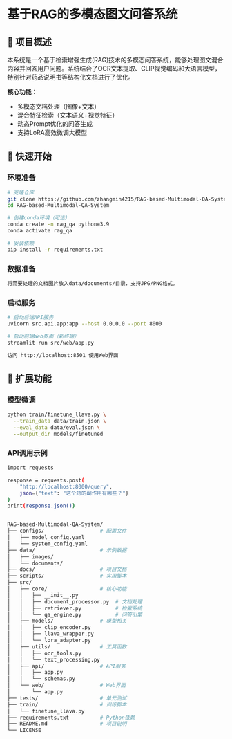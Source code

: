 # 基于RAG的多模态图文问答系统

## 📌 项目概述

本系统是一个基于检索增强生成(RAG)技术的多模态问答系统，能够处理图文混合内容并回答用户问题。系统结合了OCR文本提取、CLIP视觉编码和大语言模型，特别针对药品说明书等结构化文档进行了优化。

**核心功能**：
- 多模态文档处理（图像+文本）
- 混合特征检索（文本语义+视觉特征）
- 动态Prompt优化的问答生成
- 支持LoRA高效微调大模型

## 🚀 快速开始

### 环境准备

```bash
# 克隆仓库
git clone https://github.com/zhangmin4215/RAG-based-Multimodal-QA-System.git
cd RAG-based-Multimodal-QA-System

# 创建conda环境（可选）
conda create -n rag_qa python=3.9
conda activate rag_qa

# 安装依赖
pip install -r requirements.txt
```

### 数据准备

```bash
将需要处理的文档图片放入data/documents/目录，支持JPG/PNG格式。
```

### 启动服务
```bash
# 启动后端API服务
uvicorn src.api.app:app --host 0.0.0.0 --port 8000

# 启动前端Web界面（新终端）
streamlit run src/web/app.py

访问 http://localhost:8501 使用Web界面
```

## 🧩 扩展功能
### 模型微调
```bash
python train/finetune_llava.py \
  --train_data data/train.json \
  --eval_data data/eval.json \
  --output_dir models/finetuned
```

### API调用示例
```bash
import requests

response = requests.post(
    "http://localhost:8000/query",
    json={"text": "这个药的副作用有哪些？"}
)
print(response.json())


RAG-based-Multimodal-QA-System/
├── configs/                  # 配置文件
│   ├── model_config.yaml
│   └── system_config.yaml
├── data/                     # 示例数据
│   ├── images/
│   └── documents/
├── docs/                     # 项目文档
├── scripts/                  # 实用脚本
├── src/
│   ├── core/                 # 核心功能
│   │   ├── __init__.py
│   │   ├── document_processor.py  # 文档处理
│   │   ├── retriever.py           # 检索系统
│   │   └── qa_engine.py           # 问答引擎
│   ├── models/               # 模型相关
│   │   ├── clip_encoder.py
│   │   ├── llava_wrapper.py
│   │   └── lora_adapter.py
│   ├── utils/                # 工具函数
│   │   ├── ocr_tools.py
│   │   └── text_processing.py
│   ├── api/                  # API服务
│   │   ├── app.py
│   │   └── schemas.py
│   └── web/                  # Web界面
│       └── app.py
├── tests/                    # 单元测试
├── train/                    # 训练脚本
│   └── finetune_llava.py
├── requirements.txt          # Python依赖
├── README.md                 # 项目说明
└── LICENSE

